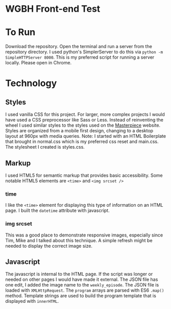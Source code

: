 ﻿# WGBH Front-end Test

# To Run
Download the repository. Open the terminal and run a server from the repository directory. I used python's SimplerServer to do this via `python -m SimpleHTTPServer 8000`. This is my preferred script for running a server locally. Please open in Chrome.

# Technology

## Styles
I used vanilla CSS for this project. For larger, more complex projects I would have used a CSS preprocessor like Sass or Less.
Instead of reinventing the wheel I used similar styles to the styles used on the [Masterpiece](https://www.pbs.org/wgbh/masterpiece/) website.
Styles are organized from a mobile first design, changing to a desktop layout at 960px with media queries.
Note: I started with an HTML Boilerplate that brought in normal.css which is my preferred css reset and main.css. The stylesheet I created is styles.css.

## Markup
I used HTML5 for semantic markup that provides basic accessibility. Some notable HTML5 elements are `<time>` and `<img srcset />`
### time
I like the `<time>` element for displaying this type of information on an HTML page. I built the `datetime` attribute with javascript.
### img srcset
This was a good place to demonstrate responsive images, especially since Tim, Mike and I talked about this technique. A simple refresh might be needed to display the correct image size.

## Javascript
The javascript is internal to the HTML page. If the script was longer or needed on other pages I would have made it external.
The JSON file has one edit, I added the image name to the `weekly_episode`. The JSON file is loaded with `XMLHttpRequest`. The `program` arrays are parsed with ES6 `.map()` method. Template strings are used to build the program template that is displayed with `innerHTML`.


<!-- # The Task
Please create a page for Masterpiece which highlights the content for the upcoming week.

# The Parameters
## Provided
We've provided a JSON data file, plus an SVG Masterpiece logo and a weekly episode for two programs, Downton Abbey and Les Miserables.

## What are the rules?

### Technology
- You are free to use whatever technology with which you feel comfortable and which you feel would be well suited to the task.  
- Please present your final product as either a github repo or a docker file/image with instructions on how to display locally.

### Assets
 - You are free to modify/add to the json file, keeping the basic structure the
   same.
 - You may get new assets via the web that you think would improve the experience.

### Usability
- The page should look good at desktop and mobile widths
- Good accessibility is appreciated.

### Time Limit
There is no specific time limit. However, you should shoot for 2 hours or under. -->
